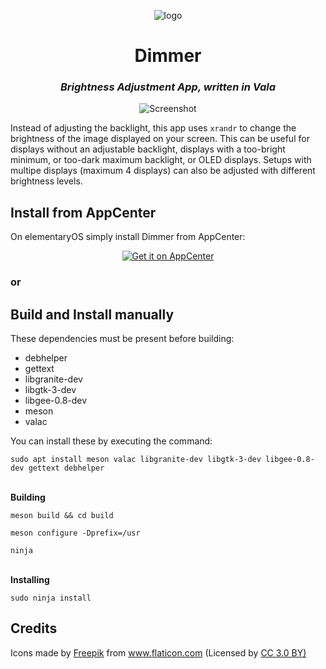  <p align="center">
    <img src="https://github.com/panosx2/brightness/blob/master/icons/128/com.github.panosx2.brightness.png" alt="logo"> <br>
 </p>

 <div>
  <h1 align="center">Dimmer</h1>
  <h3 align="center"><i>Brightness Adjustment App, written in Vala</i></h3>
</div>

<p align="center">
    <img src="https://github.com/panosx2/brightness/blob/master/data/screenshot.png" alt="Screenshot"> <br>
</p>

 Instead of adjusting the backlight, this app uses `xrandr` to change the brightness of the image displayed on your screen. This can be useful for displays without an adjustable backlight, displays with a too-bright minimum, or too-dark maximum backlight, or OLED displays. Setups with multipe displays (maximum 4 displays) can also be adjusted with different brightness levels.

 ## Install from AppCenter 
 On elementaryOS simply install Dimmer from AppCenter:
 <p align="center">
   <a href="https://appcenter.elementary.io/com.github.panosx2.brightness">
     <img src="https://appcenter.elementary.io/badge.svg" alt="Get it on AppCenter">
   </a>
 </p>

 ### or

 ## Build and Install manually
 
 These dependencies must be present before building:

 * debhelper
 * gettext
 * libgranite-dev
 * libgtk-3-dev
 * libgee-0.8-dev
 * meson
 * valac
 
 <p>You can install these by executing the command:</p>
 
 `sudo apt install meson valac libgranite-dev libgtk-3-dev libgee-0.8-dev gettext debhelper`
 
 <br>
 <b>Building</b>
 
`meson build && cd build`

`meson configure -Dprefix=/usr`
 
`ninja`

<br>
<b>Installing</b>

`sudo ninja install`

 ## Credits
 <div>Icons made by <a href="http://www.freepik.com" title="Freepik">Freepik</a> from <a href="https://www.flaticon.com/" title="Flaticon">www.flaticon.com</a> (Licensed by <a href="http://creativecommons.org/licenses/by/3.0/" title="Creative Commons BY 3.0" target="_blank">CC 3.0 BY)</a></div>
